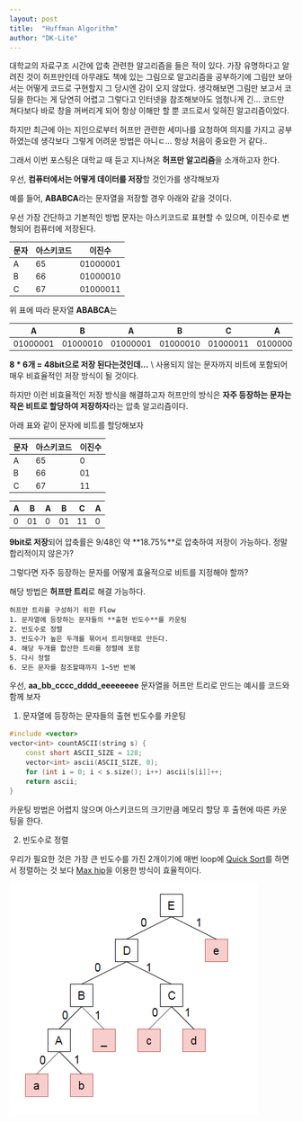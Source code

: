 ```yaml
---
layout: post
title:  "Huffman Algorithm"
author: "DK-Lite"
---
```


대학교의 자료구조 시간에 압축 관련한 알고리즘을 들은 적이 있다. 가장 유명하다고 알려진 것이 허프만인데 아무래도 책에 있는 그림으로 알고리즘을 공부하기에 그림만 보아서는 어떻게 코드로 구현할지 그 당시엔 감이 오지 않았다.
생각해보면 그림만 보고서 코딩을 한다는 게 당연히 어렵고 그렇다고 인터넷을 참조해보아도 엄청나게 긴... 코드만 쳐다보다 바로 창을 꺼버리게 되어 항상 이해만 할 뿐 코드로서 잊혀진 알고리즘이었다.

하지만 최근에 아는 지인으로부터 허프만 관련한 세미나를 요청하여 의지를 가지고 공부하였는데
생각보다 그렇게 어려운 방법은 아니ㄷ... 항상 처음이 중요한 거 같다..

그래서 이번 포스팅은 대학교 때 듣고 지나쳐온 **허프만 알고리즘**을 소개하고자 한다.

우선, **컴퓨터에서는 어떻게 데이터를 저장**할 것인가를 생각해보자

예를 들어, **ABABCA**라는 문자열을 저장할 경우 아래와 같을 것이다.

우선 가장 간단하고 기본적인 방법
문자는 아스키코드로 표현할 수 있으며, 이진수로 변형되어 컴퓨터에 저장된다.

| 문자 | 아스키코드 | 이진수 |
|-|-|-|
| A | 65 | 01000001 |
| B | 66 | 01000010 |
| C | 67 | 01000011 |

위 표에 따라 문자열 **ABABCA**는

|A|B|A|B|C|A|
|-|-|-|-|-|-|
|01000001|01000010|01000001|01000010|01000011|01000001|

**8 * 6개 = 48bit으로 저장 된다는것인데...** \\
사용되지 않는 문자까지 비트에 포함되어 매우 비효율적인 저장 방식이 될 것이다.

하지만 이런 비효율적인 저장 방식을 해결하고자 
허프만의 방식은 **자주 등장하는 문자는 작은 비트로 할당하여 저장하자**라는 
압축 알고리즘이다.

아래 표와 같이 문자에 비트를 할당해보자

| 문자 | 아스키코드 | 이진수 |
|-|-|-|
| A | 65 | 0 |
| B | 66 | 01 |
| C | 67 | 11 |


|A|B|A|B|C|A|
|-|-|-|-|-|-|
|0|01|0|01|11|0|

**9bit로 저장**되어 압축률은 9/48인 약 **18.75%**로 압축하여 저장이 가능하다. 정말 합리적이지 않은가?

그렇다면 자주 등장하는 문자를 어떻게 효율적으로 비트를 지정해야 할까?

해당 방법은 **허프만 트리**로 해결 가능하다.

    허프만 트리를 구성하기 위한 Flow
    1. 문자열에 등장하는 문자들의 **출현 빈도수**를 카운팅
    2. 빈도수로 정렬
    3. 빈도수가 높은 두개를 묶어서 트리형태로 만든다.
    4. 해당 두개를 합산한 트리를 정렬에 포함
    5. 다시 정렬
    6. 모든 문자를 참조할때까지 1~5번 반복

우선, **aa_bb_cccc_dddd_eeeeeeee** 문자열을 허프만 트리로 만드는 예시를 코드와 함께 보자


1. 문자열에 등장하는 문자들의 출현 빈도수를 카운팅
```cpp
#include <vector>
vector<int> countASCII(string s) {
	const short ASCII_SIZE = 128;
	vector<int> ascii(ASCII_SIZE, 0);
	for (int i = 0; i < s.size(); i++) ascii[s[i]]++;
	return ascii;
}
```
카운팅 방법은 어렵지 않으며 아스키코드의 크기만큼 메모리 할당 후 출현에 따른 카운팅을 한다.

2. 빈도수로 정렬

우리가 필요한 것은 가장 큰 빈도수를 가진 2개이기에 매번 loop에 
[Quick Sort]()를 하면서 정렬하는 것 보다 [Max hip]()을 이용한 방식이 효율적이다.



![huffman](https://github.com/DK-Lite/DK-Lite.github.io/blob/master/_posts/algorithms/image/huffman/huffman_tree.PNG?raw=true)









